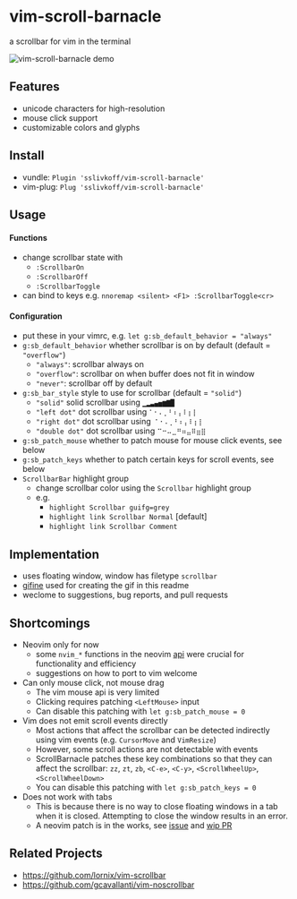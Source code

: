 
# vim-scroll-barnacle

a scrollbar for vim in the terminal

![vim-scroll-barnacle demo](https://sslivkoff.github.io/repos/vim-scroll-barnacle/images/demo.gif)


## Features
- unicode characters for high-resolution
- mouse click support
- customizable colors and glyphs


## Install
- vundle: `Plugin 'sslivkoff/vim-scroll-barnacle'`
- vim-plug: `Plug 'sslivkoff/vim-scroll-barnacle'`


## Usage

#### Functions
- change scrollbar state with
    - `:ScrollbarOn`
    - `:ScrollbarOff`
    - `:ScrollbarToggle`
- can bind to keys e.g. `nnoremap <silent> <F1> :ScrollbarToggle<cr>`


#### Configuration
- put these in your vimrc, e.g. `let g:sb_default_behavior = "always"`
- `g:sb_default_behavior` whether scrollbar is on by default (default = `"overflow"`)
    - `"always"`: scrollbar always on
    - `"overflow"`: scrollbar on when buffer does not fit in window
    - `"never"`: scrollbar off by default
- `g:sb_bar_style` style to use for scrollbar (default = `"solid"`)
    - `"solid"` solid scrollbar using `▁▂▃▄▅▆▇█`
    - `"left dot"` dot scrollbar using `⠁⠂⠄⡀⠃⠆⡄⠇⡆⡇`
    - `"right dot"` dot scrollbar using `⠈⠐⠠⢀⠘⠰⢠⠸⢰⢸`
    - `"double dot"` dot scrollbar using `⠉⠒⠤⣀⠛⠶⣤⠿⣶⣿`
- `g:sb_patch_mouse` whether to patch mouse for mouse click events, see below
- `g:sb_patch_keys` whether to patch certain keys for scroll events, see below
- `ScrollbarBar` highlight group
    - change scrollbar color using the `Scrollbar` highlight group
    - e.g.
        - `highlight Scrollbar guifg=grey`
        - `highlight link Scrollbar Normal` [default]
        - `highlight link Scrollbar Comment`


## Implementation
- uses floating window, window has filetype `scrollbar`
- [gifine](https://github.com/leafo/gifine) used for creating the gif in this readme
- weclome to suggestions, bug reports, and pull requests


## Shortcomings
- Neovim only for now
    - some `nvim_*` functions in the neovim [api](https://neovim.io/doc/user/api.html) were crucial for functionality and efficiency
    - suggestions on how to port to vim welcome
- Can only mouse click, not mouse drag
    - The vim mouse api is very limited
    - Clicking requires patching `<LeftMouse>` input
    - Can disable this patching with `let g:sb_patch_mouse = 0`
- Vim does not emit scroll events directly
    - Most actions that affect the scrollbar can be detected indirectly using vim events (e.g. `CursorMove` and `VimResize`)
    - However, some scroll actions are not detectable with events
    - ScrollBarnacle patches these key combinations so that they can affect the scrollbar: `zz`, `zt`, `zb`, `<C-e>`, `<C-y>`, `<ScrollWheelUp>`, `<ScrollWheelDown>`
    - You can disable this patching with `let g:sb_patch_keys = 0`
- Does not work with tabs
    - This is because there is no way to close floating windows in a tab when it is closed. Attempting to close the window results in an error.
    - A neovim patch is in the works, see [issue](https://github.com/neovim/neovim/issues/11440) and [wip PR](https://github.com/neovim/neovim/pull/11938)


## Related Projects
- https://github.com/lornix/vim-scrollbar
- https://github.com/gcavallanti/vim-noscrollbar


